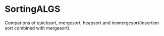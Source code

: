 # SortingALGS
Comparions of quicksort, mergesort, heapsort and insmergesort(insertion sort combined with mergesort).
